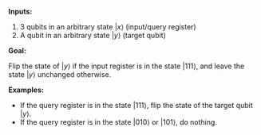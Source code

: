 **Inputs:**

  1. 3 qubits in an arbitrary state $|x\rangle$ (input/query register)
  2. A qubit in an arbitrary state $|y\rangle$ (target qubit)

**Goal:**

Flip the state of $|y\rangle$ if the input register is in the 
state $|111\rangle$, and leave the state $|y\rangle$ unchanged otherwise.

**Examples:**

* If the query register is in the state $|111\rangle$, flip the state of the target qubit $|y\rangle$.
* If the query register is in the state $|010\rangle$ or $|101\rangle$, do nothing.
